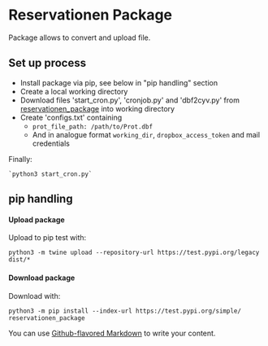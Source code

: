 # Reservationen Package

Package allows to convert and upload file.

## Set up process

* Install package via pip, see below in "pip handling" section
* Create a local working directory
* Download files 'start_cron.py', 'cronjob.py' and 'dbf2cyv.py' from [reservationen_package](https://github.com/cyrilwelschen/reservationen_package) into working directory
* Create 'configs.txt' containing
    * `prot_file_path: /path/to/Prot.dbf`
    * And in analogue format `working_dir`, `dropbox_access_token` and mail credentials
    
Finally:

    `python3 start_cron.py`


## pip handling
#### Upload package
Upload to pip test with:

`python3 -m twine upload --repository-url https://test.pypi.org/legacy dist/*`


#### Download package
Download with:

`python3 -m pip install --index-url https://test.pypi.org/simple/ reservationen_package`

You can use
[Github-flavored Markdown](https://guides.github.com/features/mastering-markdown/)
to write your content.
